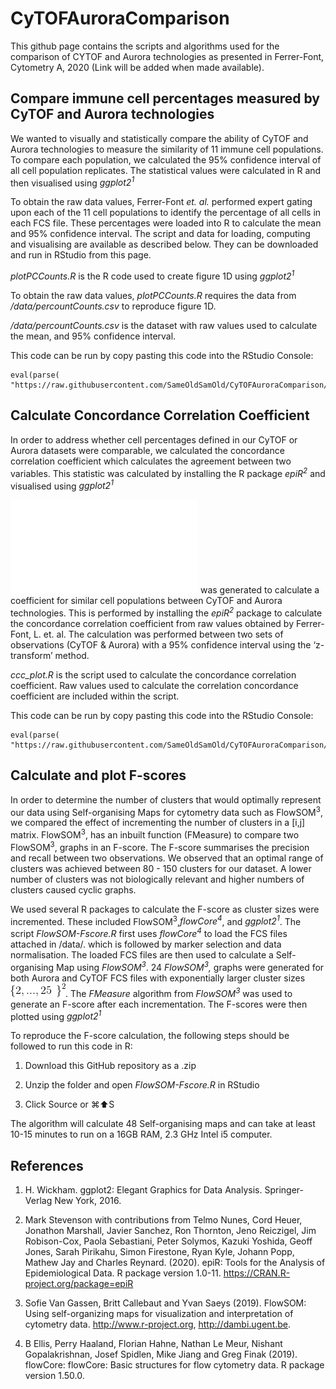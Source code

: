 # CyTOFAuroraComparison

This github page contains the scripts and algorithms used for the comparison of CYTOF and Aurora technologies as presented in Ferrer-Font, Cytometry A, 2020 (Link will be added when made available).

## Compare immune cell percentages measured by CyTOF and Aurora technologies

We wanted to visually and statistically compare the ability of CyTOF and Aurora technologies to measure the similarity of 11 immune cell populations. To compare each population, we calculated the 95% confidence interval of all cell population replicates. The statistical values were calculated in R and then visualised using *ggplot2<sup>1</sup>*

To obtain the raw data values, Ferrer-Font *et. al.* performed expert gating upon each of the 11 cell populations to identify the percentage of all cells in each FCS file. These percentages were loaded into R to calculate the mean and 95% confidence interval. The script and data for loading, computing and visualising are available as described below. They can be downloaded and run in RStudio from this page.

*plotPCCounts.R* is the R code used to create figure 1D using *ggplot2<sup>1</sup>*

To obtain the raw data values, *plotPCCounts.R* requires the data from */data/percountCounts.csv* to reproduce figure 1D.

*/data/percountCounts.csv* is the dataset with raw values used to calculate the mean, and 95% confidence interval.

This code can be run by copy pasting this code into the RStudio Console:

    eval(parse( "https://raw.githubusercontent.com/SameOldSamOld/CyTOFAuroraComparison/master/plotPCCounts_figure1d.R"))

## Calculate Concordance Correlation Coefficient

In order to address whether cell percentages defined in our CyTOF or Aurora datasets were comparable, we calculated the concordance correlation coefficient which calculates the agreement between two variables. This statistic was calculated by installing the R package *epiR<sup>2</sup>* and visualised using *ggplot2<sup>1</sup>*

 ![A concordance correlation coefficient plot](/data/ccc_plot.pdf) was generated to calculate a coefficient for similar cell populations between CyTOF and Aurora technologies. This is performed by installing the *epiR<sup>2</sup>* package to calculate the concordance correlation coefficient from raw values obtained by Ferrer-Font, L. et. al. The calculation was performed between two sets of observations (CyTOF & Aurora) with a 95% confidence interval using the ‘z-transform’ method. 

*ccc_plot.R* is the script used to calculate the concordance correlation coefficient. Raw values used to calculate the correlation concordance coefficient are included within the script. 

This code can be run by copy pasting this code into the RStudio Console:

    eval(parse( "https://raw.githubusercontent.com/SameOldSamOld/CyTOFAuroraComparison/master/ccc_plot.R"))

## Calculate and plot F-scores

In order to determine the number of clusters that would optimally represent our data using Self-organising Maps for cytometry data such as FlowSOM<sup>3</sup>, we compared the effect of incrementing the number of clusters in a [i,j] matrix. FlowSOM<sup>3</sup>, has an inbuilt function (FMeasure) to compare two FlowSOM<sup>3</sup>, graphs in an F-score. The F-score summarises the precision and recall between two observations. We observed that an optimal range of clusters was achieved between 80 - 150 clusters for our dataset. A lower number of clusters was not biologically relevant and higher numbers of clusters caused cyclic graphs.

We used several R packages to calculate the F-score as cluster sizes were incremented. These included FlowSOM<sup>3</sup>,*flowCore<sup>4</sup>*, and *ggplot2<sup>1</sup>*. The script *FlowSOM-Fscore.R* first uses *flowCore<sup>4</sup>* to load the FCS files attached in /data/. which is followed by marker selection and data normalisation. The loaded FCS files are then used to calculate a Self-organising Map using *FlowSOM<sup>3</sup>*. 24 *FlowSOM<sup>3</sup>,* graphs were generated for both Aurora and CyTOF FCS files with exponentially larger cluster sizes ![](/data/CodeCogsEqn.gif). The *FMeasure* algorithm from *FlowSOM<sup>3</sup>* was used to generate an F-score after each incrementation. The F-scores were then plotted using *ggplot2<sup>1</sup>*

To reproduce the F-score calculation, the following steps should be followed to run this code in R: 

1) Download this GitHub repository as a .zip

2) Unzip the folder and open *FlowSOM-Fscore.R* in RStudio

3) Click Source or ⌘:arrow_up:S

The algorithm will calculate 48 Self-organising maps and can take at least 10-15 minutes to run on a 16GB RAM, 2.3 GHz Intel i5 computer.


## References

1.	H. Wickham. ggplot2: Elegant Graphics for Data Analysis. Springer-Verlag New York, 2016.

2.	Mark Stevenson with contributions from Telmo Nunes, Cord Heuer, Jonathon Marshall, Javier Sanchez,  Ron Thornton, Jeno Reiczigel, Jim Robison-Cox, Paola Sebastiani, Peter Solymos, Kazuki Yoshida,  Geoff Jones, Sarah Pirikahu, Simon Firestone, Ryan Kyle, Johann Popp, Mathew Jay and Charles  Reynard. (2020). epiR: Tools for the Analysis of Epidemiological Data. R package version 1.0-11.  https://CRAN.R-project.org/package=epiR

3.	Sofie Van Gassen, Britt Callebaut and Yvan Saeys (2019). FlowSOM: Using self-organizing maps for  visualization and interpretation of cytometry data. http://www.r-project.org, http://dambi.ugent.be.

4.	B Ellis, Perry Haaland, Florian Hahne, Nathan Le Meur, Nishant Gopalakrishnan, Josef Spidlen, Mike Jiang and Greg Finak (2019). flowCore: flowCore: Basic structures for flow cytometry data. R package version 1.50.0.
